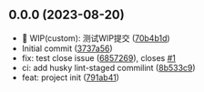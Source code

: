 ## 0.0.0 (2023-08-20)

* :construction: WIP(custom): 测试WIP提交 ([70b4b1d](https://github.com/wakaka378/workSpecification/commit/70b4b1d))
* Initial commit ([3737a56](https://github.com/wakaka378/workSpecification/commit/3737a56))
* fix: test close issue ([6857269](https://github.com/wakaka378/workSpecification/commit/6857269)), closes [#1](https://github.com/wakaka378/workSpecification/issues/1)
* ci: add husky lint-staged commilint ([8b533c9](https://github.com/wakaka378/workSpecification/commit/8b533c9))
* feat: project init ([791ab41](https://github.com/wakaka378/workSpecification/commit/791ab41))



